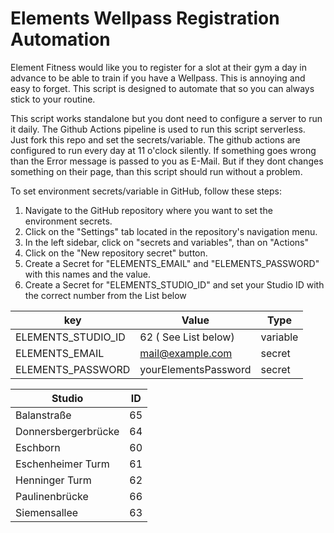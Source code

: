# Elements Wellpass Registration Automation

Element Fitness would like you to register for a slot at their gym a day in advance to be able to train if you have a Wellpass. This is annoying and easy to forget. This script is designed to automate that so you can always stick to your routine.

This script works standalone but you dont need to configure a server to run it daily. The Github Actions pipeline is used to run this script serverless.
Just fork this repo and set the secrets/variable. The github actions are configured to run every day at 11 o'clock silently. If something goes wrong than the Error message is passed to you as E-Mail.
But if they dont changes something on their page, than this script should run without a problem.



To set environment secrets/variable in GitHub, follow these steps:

1. Navigate to the GitHub repository where you want to set the environment secrets.
2. Click on the "Settings" tab located in the repository's navigation menu.
3. In the left sidebar, click on "secrets and variables", than on "Actions"
4. Click on the "New repository secret" button.
5. Create a Secret for "ELEMENTS_EMAIL" and "ELEMENTS_PASSWORD" with this names and the value.
6. Create a Secret for "ELEMENTS_STUDIO_ID" and set your Studio ID with the correct number from the List below 


| key | Value | Type |
| --- | --- | --- |
|ELEMENTS_STUDIO_ID| 62 ( See List below) | variable |
|ELEMENTS_EMAIL | mail@example.com | secret |
|ELEMENTS_PASSWORD | yourElementsPassword | secret |

| Studio | ID | 
| --- | --- |
| Balanstraße | 65 | 
| Donnersbergerbrücke | 64 | 
| Eschborn | 60 | 
| Eschenheimer Turm | 61 | 
| Henninger Turm | 62 | 
| Paulinenbrücke | 66 | 
| Siemensallee | 63 | 
